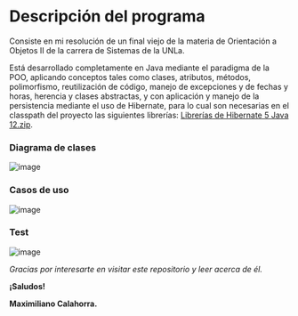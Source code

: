 # Descripción del programa

Consiste en mi resolución de un final viejo de la materia de Orientación a Objetos II de la carrera de Sistemas de la UNLa.

Está desarrollado completamente en Java mediante el paradigma de la POO, aplicando conceptos tales como clases, atributos, métodos, polimorfismo, reutilización de código, manejo de excepciones y de fechas y horas, herencia y clases abstractas, y con aplicación y manejo de la persistencia mediante el uso de Hibernate, para lo cual son necesarias en el classpath del proyecto las siguientes librerías: [Librerías de Hibernate 5 Java 12.zip](https://github.com/user-attachments/files/16564408/Librerias.de.Hibernate.5.Java.12.zip).


### Diagrama de clases
![image](https://github.com/MaximilianoCalahorra/final-telepeaje/assets/152804837/87abcf4d-0645-4c2c-811e-0936271feffb)

### Casos de uso
![image](https://github.com/MaximilianoCalahorra/final-telepeaje/assets/152804837/cc296b66-0c95-4030-90f9-51460e1268c8)

### Test
![image](https://github.com/MaximilianoCalahorra/final-telepeaje/assets/152804837/a10695f5-f1d5-463a-b64e-b0a32890b742)

*Gracias por interesarte en visitar este repositorio y leer acerca de él.*

**¡Saludos!**

**Maximiliano Calahorra.**
